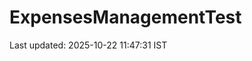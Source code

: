 # ExpensesManagementTest





























































































































































































































































































Last updated: 2025-10-22 11:47:31 IST
